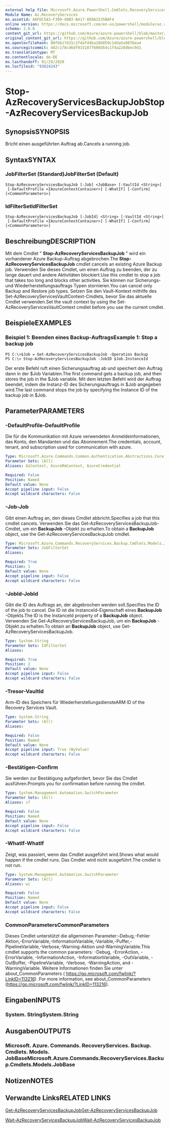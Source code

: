 ```yaml
---
external help file: Microsoft.Azure.PowerShell.Cmdlets.RecoveryServices.Backup.dll-Help.xml
Module Name: Az.RecoveryServices
ms.assetid: A8FDC5A3-F309-49B3-B417-8E0A1535BAF4
online version: https://docs.microsoft.com/en-us/powershell/module/az.recoveryservices/stop-azrecoveryservicesbackupjob
schema: 2.0.0
content_git_url: https://github.com/Azure/azure-powershell/blob/master/src/RecoveryServices/RecoveryServices/help/Stop-AzRecoveryServicesBackupJob.md
original_content_git_url: https://github.com/Azure/azure-powershell/blob/master/src/RecoveryServices/RecoveryServices/help/Stop-AzRecoveryServicesBackupJob.md
ms.openlocfilehash: 80fbb17d31c37dafd4ba16b059c1dda5a987bea4
ms.sourcegitcommit: 4d2c178cd6df9151877b08d54c1f4a228dbec9d1
ms.translationtype: MT
ms.contentlocale: de-DE
ms.lasthandoff: 01/29/2020
ms.locfileid: "93824243"
---
```

# <span data-ttu-id="4a432-101">Stop-AzRecoveryServicesBackupJob</span><span class="sxs-lookup"><span data-stu-id="4a432-101">Stop-AzRecoveryServicesBackupJob</span></span>

## <span data-ttu-id="4a432-102">Synopsis</span><span class="sxs-lookup"><span data-stu-id="4a432-102">SYNOPSIS</span></span>
<span data-ttu-id="4a432-103">Bricht einen ausgeführten Auftrag ab.</span><span class="sxs-lookup"><span data-stu-id="4a432-103">Cancels a running job.</span></span>

## <span data-ttu-id="4a432-104">Syntax</span><span class="sxs-lookup"><span data-stu-id="4a432-104">SYNTAX</span></span>

### <span data-ttu-id="4a432-105">JobFilterSet (Standard)</span><span class="sxs-lookup"><span data-stu-id="4a432-105">JobFilterSet (Default)</span></span>
```
Stop-AzRecoveryServicesBackupJob [-Job] <JobBase> [-VaultId <String>]
 [-DefaultProfile <IAzureContextContainer>] [-WhatIf] [-Confirm] [<CommonParameters>]
```

### <span data-ttu-id="4a432-106">IdFilterSet</span><span class="sxs-lookup"><span data-stu-id="4a432-106">IdFilterSet</span></span>
```
Stop-AzRecoveryServicesBackupJob [-JobId] <String> [-VaultId <String>]
 [-DefaultProfile <IAzureContextContainer>] [-WhatIf] [-Confirm] [<CommonParameters>]
```

## <span data-ttu-id="4a432-107">Beschreibung</span><span class="sxs-lookup"><span data-stu-id="4a432-107">DESCRIPTION</span></span>
<span data-ttu-id="4a432-108">Mit dem Cmdlet " **Stop-AzRecoveryServicesBackupJob** " wird ein vorhandener Azure Backup-Auftrag abgebrochen.</span><span class="sxs-lookup"><span data-stu-id="4a432-108">The **Stop-AzRecoveryServicesBackupJob** cmdlet cancels an existing Azure Backup job.</span></span>
<span data-ttu-id="4a432-109">Verwenden Sie dieses Cmdlet, um einen Auftrag zu beenden, der zu lange dauert und andere Aktivitäten blockiert.</span><span class="sxs-lookup"><span data-stu-id="4a432-109">Use this cmdlet to stop a job that takes too long and blocks other activities.</span></span>
<span data-ttu-id="4a432-110">Sie können nur Sicherungs-und Wiederherstellungsauftrags Typen stornieren.</span><span class="sxs-lookup"><span data-stu-id="4a432-110">You can cancel only Backup and Restore job types.</span></span>
<span data-ttu-id="4a432-111">Setzen Sie den Vault-Kontext mithilfe des Set-AzRecoveryServicesVaultContext-Cmdlets, bevor Sie das aktuelle Cmdlet verwenden.</span><span class="sxs-lookup"><span data-stu-id="4a432-111">Set the vault context by using the Set-AzRecoveryServicesVaultContext cmdlet before you use the current cmdlet.</span></span>

## <span data-ttu-id="4a432-112">Beispiele</span><span class="sxs-lookup"><span data-stu-id="4a432-112">EXAMPLES</span></span>

### <span data-ttu-id="4a432-113">Beispiel 1: Beenden eines Backup-Auftrags</span><span class="sxs-lookup"><span data-stu-id="4a432-113">Example 1: Stop a backup job</span></span>
```
PS C:\>$Job = Get-AzRecoveryServicesBackupJob -Operation Backup
PS C:\> Stop-AzRecoveryServicesBackupJob -JobID $Job.InstanceId
```

<span data-ttu-id="4a432-114">Der erste Befehl ruft einen Sicherungsauftrag ab und speichert den Auftrag dann in der $Job Variablen.</span><span class="sxs-lookup"><span data-stu-id="4a432-114">The first command gets a backup job, and then stores the job in the $Job variable.</span></span>
<span data-ttu-id="4a432-115">Mit dem letzten Befehl wird der Auftrag beendet, indem die Instanz-ID des Sicherungsauftrags in $Job angegeben wird.</span><span class="sxs-lookup"><span data-stu-id="4a432-115">The last command stops the job by specifying the Instance ID of the backup job in $Job.</span></span>

## <span data-ttu-id="4a432-116">Parameter</span><span class="sxs-lookup"><span data-stu-id="4a432-116">PARAMETERS</span></span>

### <span data-ttu-id="4a432-117">-DefaultProfile</span><span class="sxs-lookup"><span data-stu-id="4a432-117">-DefaultProfile</span></span>
<span data-ttu-id="4a432-118">Die für die Kommunikation mit Azure verwendeten Anmeldeinformationen, das Konto, den Mandanten und das Abonnement.</span><span class="sxs-lookup"><span data-stu-id="4a432-118">The credentials, account, tenant, and subscription used for communication with azure.</span></span>

```yaml
Type: Microsoft.Azure.Commands.Common.Authentication.Abstractions.Core.IAzureContextContainer
Parameter Sets: (All)
Aliases: AzContext, AzureRmContext, AzureCredential

Required: False
Position: Named
Default value: None
Accept pipeline input: False
Accept wildcard characters: False
```

### <span data-ttu-id="4a432-119">-Job</span><span class="sxs-lookup"><span data-stu-id="4a432-119">-Job</span></span>
<span data-ttu-id="4a432-120">Gibt einen Auftrag an, den dieses Cmdlet abbricht.</span><span class="sxs-lookup"><span data-stu-id="4a432-120">Specifies a job that this cmdlet cancels.</span></span>
<span data-ttu-id="4a432-121">Verwenden Sie das Get-AzRecoveryServicesBackupJob-Cmdlet, um ein **BackupJob** -Objekt zu erhalten.</span><span class="sxs-lookup"><span data-stu-id="4a432-121">To obtain a **BackupJob** object, use the Get-AzRecoveryServicesBackupJob cmdlet.</span></span>

```yaml
Type: Microsoft.Azure.Commands.RecoveryServices.Backup.Cmdlets.Models.JobBase
Parameter Sets: JobFilterSet
Aliases:

Required: True
Position: 1
Default value: None
Accept pipeline input: False
Accept wildcard characters: False
```

### <span data-ttu-id="4a432-122">-JobId</span><span class="sxs-lookup"><span data-stu-id="4a432-122">-JobId</span></span>
<span data-ttu-id="4a432-123">Gibt die ID des Auftrags an, der abgebrochen werden soll.</span><span class="sxs-lookup"><span data-stu-id="4a432-123">Specifies the ID of the job to cancel.</span></span>
<span data-ttu-id="4a432-124">Die ID ist die InstanceId-Eigenschaft eines **BackupJob** -Objekts.</span><span class="sxs-lookup"><span data-stu-id="4a432-124">The ID is the InstanceId property of a **BackupJob** object.</span></span>
<span data-ttu-id="4a432-125">Verwenden Sie Get-AzRecoveryServicesBackupJob, um ein **BackupJob** -Objekt zu erhalten.</span><span class="sxs-lookup"><span data-stu-id="4a432-125">To obtain an **BackupJob** object, use Get-AzRecoveryServicesBackupJob.</span></span>

```yaml
Type: System.String
Parameter Sets: IdFilterSet
Aliases:

Required: True
Position: 2
Default value: None
Accept pipeline input: False
Accept wildcard characters: False
```

### <span data-ttu-id="4a432-126">-Tresor</span><span class="sxs-lookup"><span data-stu-id="4a432-126">-VaultId</span></span>
<span data-ttu-id="4a432-127">Arm-ID des Speichers für Wiederherstellungsdienste</span><span class="sxs-lookup"><span data-stu-id="4a432-127">ARM ID of the Recovery Services Vault.</span></span>

```yaml
Type: System.String
Parameter Sets: (All)
Aliases:

Required: False
Position: Named
Default value: None
Accept pipeline input: True (ByValue)
Accept wildcard characters: False
```

### <span data-ttu-id="4a432-128">-Bestätigen</span><span class="sxs-lookup"><span data-stu-id="4a432-128">-Confirm</span></span>
<span data-ttu-id="4a432-129">Sie werden zur Bestätigung aufgefordert, bevor Sie das Cmdlet ausführen.</span><span class="sxs-lookup"><span data-stu-id="4a432-129">Prompts you for confirmation before running the cmdlet.</span></span>

```yaml
Type: System.Management.Automation.SwitchParameter
Parameter Sets: (All)
Aliases: cf

Required: False
Position: Named
Default value: None
Accept pipeline input: False
Accept wildcard characters: False
```

### <span data-ttu-id="4a432-130">-WhatIf</span><span class="sxs-lookup"><span data-stu-id="4a432-130">-WhatIf</span></span>
<span data-ttu-id="4a432-131">Zeigt, was passiert, wenn das Cmdlet ausgeführt wird.</span><span class="sxs-lookup"><span data-stu-id="4a432-131">Shows what would happen if the cmdlet runs.</span></span> <span data-ttu-id="4a432-132">Das Cmdlet wird nicht ausgeführt.</span><span class="sxs-lookup"><span data-stu-id="4a432-132">The cmdlet is not run.</span></span>

```yaml
Type: System.Management.Automation.SwitchParameter
Parameter Sets: (All)
Aliases: wi

Required: False
Position: Named
Default value: None
Accept pipeline input: False
Accept wildcard characters: False
```

### <span data-ttu-id="4a432-133">CommonParameters</span><span class="sxs-lookup"><span data-stu-id="4a432-133">CommonParameters</span></span>
<span data-ttu-id="4a432-134">Dieses Cmdlet unterstützt die allgemeinen Parameter:-Debug,-Fehler Aktion,-ErrorVariable,-InformationVariable,-Variable,-Puffer,-PipelineVariable,-Verbose,-Warning-Aktion und-WarningVariable.</span><span class="sxs-lookup"><span data-stu-id="4a432-134">This cmdlet supports the common parameters: -Debug, -ErrorAction, -ErrorVariable, -InformationAction, -InformationVariable, -OutVariable, -OutBuffer, -PipelineVariable, -Verbose, -WarningAction, and -WarningVariable.</span></span> <span data-ttu-id="4a432-135">Weitere Informationen finden Sie unter about_CommonParameters ( https://go.microsoft.com/fwlink/?LinkID=113216) .</span><span class="sxs-lookup"><span data-stu-id="4a432-135">For more information, see about_CommonParameters (https://go.microsoft.com/fwlink/?LinkID=113216).</span></span>

## <span data-ttu-id="4a432-136">Eingaben</span><span class="sxs-lookup"><span data-stu-id="4a432-136">INPUTS</span></span>

### <span data-ttu-id="4a432-137">System. String</span><span class="sxs-lookup"><span data-stu-id="4a432-137">System.String</span></span>

## <span data-ttu-id="4a432-138">Ausgaben</span><span class="sxs-lookup"><span data-stu-id="4a432-138">OUTPUTS</span></span>

### <span data-ttu-id="4a432-139">Microsoft. Azure. Commands. RecoveryServices. Backup. Cmdlets. Models. JobBase</span><span class="sxs-lookup"><span data-stu-id="4a432-139">Microsoft.Azure.Commands.RecoveryServices.Backup.Cmdlets.Models.JobBase</span></span>

## <span data-ttu-id="4a432-140">Notizen</span><span class="sxs-lookup"><span data-stu-id="4a432-140">NOTES</span></span>

## <span data-ttu-id="4a432-141">Verwandte Links</span><span class="sxs-lookup"><span data-stu-id="4a432-141">RELATED LINKS</span></span>

[<span data-ttu-id="4a432-142">Get-AzRecoveryServicesBackupJob</span><span class="sxs-lookup"><span data-stu-id="4a432-142">Get-AzRecoveryServicesBackupJob</span></span>](./Get-AzRecoveryServicesBackupJob.md)

[<span data-ttu-id="4a432-143">Wait-AzRecoveryServicesBackupJob</span><span class="sxs-lookup"><span data-stu-id="4a432-143">Wait-AzRecoveryServicesBackupJob</span></span>](./Wait-AzRecoveryServicesBackupJob.md)


